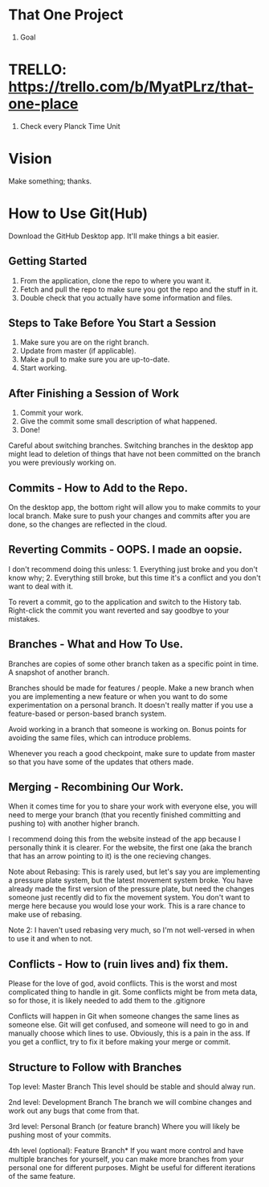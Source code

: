 # That One Project
1. Goal

# TRELLO: https://trello.com/b/MyatPLrz/that-one-place
1. Check every Planck Time Unit

# Vision
Make something; thanks.

# How to Use Git(Hub)
Download the GitHub Desktop app. It'll make things a bit easier.

## Getting Started
1. From the application, clone the repo to where you want it.
2. Fetch and pull the repo to make sure you got the repo and the stuff in it.
3. Double check that you actually have some information and files.

## Steps to Take Before You Start a Session
1. Make sure you are on the right branch.
2. Update from master (if applicable).
3. Make a pull to make sure you are up-to-date.
4. Start working.

## After Finishing a Session of Work
1. Commit your work.
2. Give the commit some small description of what happened.
3. Done!

Careful about switching branches. Switching branches in the desktop app might lead to deletion of things that have not been committed on the branch you were previously working on.

## Commits - How to Add to the Repo.
On the desktop app, the bottom right will allow you to make commits to your local branch.
Make sure to push your changes and commits after you are done, so the changes are reflected in the cloud.

## Reverting Commits - OOPS. I made an oopsie.
I don't recommend doing this unless: 1. Everything just broke and you don't know why; 2. Everything still broke, but this time it's a conflict and you don't want to deal with it.

To revert a commit, go to the application and switch to the History tab. Right-click the commit you want reverted and say goodbye to your mistakes.

## Branches - What and How To Use.
Branches are copies of some other branch taken as a specific point in time. A snapshot of another branch.

Branches should be made for features / people. Make a new branch when you are implementing a new feature or when you want to do some experimentation on a personal branch. It doesn't really matter if you use a feature-based or person-based branch system.

Avoid working in a branch that someone is working on. Bonus points for avoiding the same files, which can introduce problems.

Whenever you reach a good checkpoint, make sure to update from master so that you have some of the updates that others made.

## Merging - Recombining Our Work.
When it comes time for you to share your work with everyone else, you will need to merge your branch (that you recently finished committing and pushing to) with another higher branch.

I recommend doing this from the website instead of the app because I personally think it is clearer. For the website, the first one (aka the branch that has an arrow pointing to it) is the one recieving changes.

Note about Rebasing: This is rarely used, but let's say you are implementing a pressure plate system, but the latest movement system broke. You have already made the first version of the pressure plate, but need the changes someone just recently did to fix the movement system. You don't want to merge here because you would lose your work. This is a rare chance to make use of rebasing. 

Note 2: I haven't used rebasing very much, so I'm not well-versed in when to use it and when to not.

## Conflicts - How to (ruin lives and) fix them. 
Please for the love of god, avoid conflicts. This is the worst and most complicated thing to handle in git. Some conflicts might be from meta data, so for those, it is likely needed to add them to the .gitignore

Conflicts will happen in Git when someone changes the same lines as someone else. Git will get confused, and someone will need to go in and manually choose which lines to use. Obviously, this is a pain in the ass. If you get a conflict, try to fix it before making your merge or commit.

## Structure to Follow with Branches
Top level: Master Branch
  This level should be stable and should alway run.
  
2nd level: Development Branch
  The branch we will combine changes and work out any bugs that come from that.
  
3rd level: Personal Branch (or feature branch)
  Where you will likely be pushing most of your commits.
  
4th level (optional): Feature Branch*
  If you want more control and have multiple branches for yourself, you can make more branches from your personal one for different purposes. Might be useful for different iterations of the same feature.
